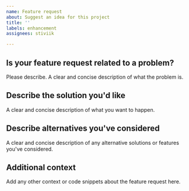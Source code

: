```yaml
---
name: Feature request
about: Suggest an idea for this project
title: ''
labels: enhancement
assignees: stiviik

---
```


## Is your feature request related to a problem? 
Please describe. A clear and concise description of what the problem is.

## Describe the solution you'd like
A clear and concise description of what you want to happen.

## Describe alternatives you've considered
A clear and concise description of any alternative solutions or features you've considered.

## Additional context
Add any other context or code snippets about the feature request here.
